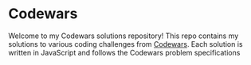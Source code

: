 # Codewars

Welcome to my Codewars solutions repository! This repo contains my solutions to various coding challenges from [Codewars](https://www.codewars.com/). Each solution is written in JavaScript and follows the Codewars problem specifications
